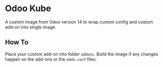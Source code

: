 # Odoo Kube

A custom image from Odoo version 14 to wrap custom config and custom add-on into single image.

## How To

Place your custom add-on into folder `addons`. Build the image if any changes happen on the add-ons or the `oddo.conf` files.
